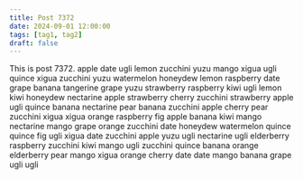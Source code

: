```yaml
---
title: Post 7372
date: 2024-09-01 12:00:00
tags: [tag1, tag2]
draft: false
---
```

This is post 7372.
apple
date
ugli
lemon
zucchini
yuzu
mango
xigua
ugli
quince
xigua
zucchini
yuzu
watermelon
honeydew
lemon
raspberry
date
grape
banana
tangerine
grape
yuzu
strawberry
raspberry
kiwi
ugli
lemon
kiwi
honeydew
nectarine
apple
strawberry
cherry
zucchini
strawberry
apple
ugli
quince
banana
nectarine
pear
banana
zucchini
apple
cherry
pear
zucchini
xigua
xigua
orange
raspberry
fig
apple
banana
kiwi
mango
nectarine
mango
grape
orange
zucchini
date
honeydew
watermelon
quince
quince
fig
ugli
xigua
date
zucchini
apple
yuzu
ugli
nectarine
ugli
elderberry
raspberry
zucchini
kiwi
mango
ugli
zucchini
quince
banana
orange
elderberry
pear
mango
xigua
orange
cherry
date
date
mango
banana
grape
ugli
ugli
